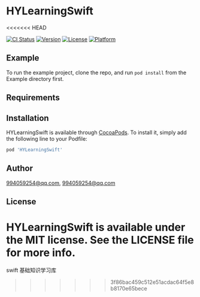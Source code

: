 # HYLearningSwift
<<<<<<< HEAD

[![CI Status](https://img.shields.io/travis/994059254@qq.com/HYLearningSwift.svg?style=flat)](https://travis-ci.org/994059254@qq.com/HYLearningSwift)
[![Version](https://img.shields.io/cocoapods/v/HYLearningSwift.svg?style=flat)](https://cocoapods.org/pods/HYLearningSwift)
[![License](https://img.shields.io/cocoapods/l/HYLearningSwift.svg?style=flat)](https://cocoapods.org/pods/HYLearningSwift)
[![Platform](https://img.shields.io/cocoapods/p/HYLearningSwift.svg?style=flat)](https://cocoapods.org/pods/HYLearningSwift)

## Example

To run the example project, clone the repo, and run `pod install` from the Example directory first.

## Requirements

## Installation

HYLearningSwift is available through [CocoaPods](https://cocoapods.org). To install
it, simply add the following line to your Podfile:

```ruby
pod 'HYLearningSwift'
```

## Author

994059254@qq.com, 994059254@qq.com

## License

HYLearningSwift is available under the MIT license. See the LICENSE file for more info.
=======
swift 基础知识学习库
>>>>>>> 3f86bac459c512e51acdac64f5e8b8170e65bece
